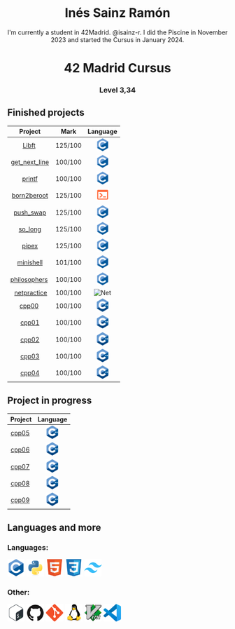 <h1 align="center">Inés Sainz Ramón</h1>
<p align="center">I'm currently a student in 42Madrid. @isainz-r. I did the Piscine in November 2023 and started the Cursus in January 2024.</p>

<h1 align="center">42 Madrid Cursus</h1>
<h3 align="center">Level 3,34</h3>

<h2 align="left">Finished projects</h2>

|                           Project                            |  Mark   |                                                      Language                                                      |
| :----------------------------------------------------------: | :-----: | :------------------------------------------------------------------------------------------------------------: |
|        [Libft](https://github.com/ines-sainz/libft)          | 125/100 | <img src="https://github.com/devicons/devicon/blob/v2.16.0/icons/c/c-original.svg" width="30" height="30" alt="C"> |
| [get_next_line](https://github.com/ines-sainz/get_next_line) | 100/100 | <img src="https://github.com/devicons/devicon/blob/v2.16.0/icons/c/c-original.svg" width="30" height="30" alt="C"> |
|          [printf](https://github.com/ines-sainz/printf)      | 100/100 | <img src="https://github.com/devicons/devicon/blob/v2.16.0/icons/c/c-original.svg" width="30" height="30" alt="C"> |
|                       [born2beroot](#)                       | 125/100 | <img src="https://github.com/PKief/vscode-material-icon-theme/blob/main/icons/console.svg" width="30" height="30"> |
|     [push_swap](https://github.com/ines-sainz/push_swap)     | 125/100 | <img src="https://github.com/devicons/devicon/blob/v2.16.0/icons/c/c-original.svg" width="30" height="30" alt="C"> |
|       [so_long](https://github.com/ines-sainz/so_long)       | 125/100 | <img src="https://github.com/devicons/devicon/blob/v2.16.0/icons/c/c-original.svg" width="30" height="30" alt="C"> |
|         [pipex](https://github.com/ines-sainz/pipex)         | 125/100 | <img src="https://github.com/devicons/devicon/blob/v2.16.0/icons/c/c-original.svg" width="30" height="30" alt="C"> |
|     [minishell](https://github.com/ines-sainz/minishell)     | 101/100 | <img src="https://github.com/devicons/devicon/blob/v2.16.0/icons/c/c-original.svg" width="30" height="30" alt="C"> |
|  [philosophers](https://github.com/ines-sainz/philosophers)  | 100/100 | <img src="https://github.com/devicons/devicon/blob/v2.16.0/icons/c/c-original.svg" width="30" height="30" alt="C"> |
|                       [netpractice](#)                       | 100/100 | <img src="" width="30" height="30" alt="Net"> |
| [cpp00](https://github.com/ines-sainz/cpp00) | 100/100 | <img src="https://github.com/devicons/devicon/blob/v2.16.0/icons/cplusplus/cplusplus-original.svg" width="30" height="30" alt="C++"> |
| [cpp01](https://github.com/ines-sainz/cpp01) | 100/100 | <img src="https://github.com/devicons/devicon/blob/v2.16.0/icons/cplusplus/cplusplus-original.svg" width="30" height="30" alt="C++"> |
| [cpp02](https://github.com/ines-sainz/cpp02) | 100/100 | <img src="https://github.com/devicons/devicon/blob/v2.16.0/icons/cplusplus/cplusplus-original.svg" width="30" height="30" alt="C++"> |
| [cpp03](https://github.com/ines-sainz/cpp03) | 100/100 | <img src="https://github.com/devicons/devicon/blob/v2.16.0/icons/cplusplus/cplusplus-original.svg" width="30" height="30" alt="C++"> |
| [cpp04](https://github.com/ines-sainz/cpp04) | 100/100 | <img src="https://github.com/devicons/devicon/blob/v2.16.0/icons/cplusplus/cplusplus-original.svg" width="30" height="30" alt="C++"> |


<h2 align="left">Project in progress</h2>

|                           Project                           |                                                               Language                                                             |
| :---------------------------------------------------------: | :--------------------------------------------------------------------------------------------------------------------------------: |
|        [cpp05](https://github.com/ines-sainz/cpp05)         |<img src="https://github.com/devicons/devicon/blob/v2.16.0/icons/cplusplus/cplusplus-original.svg" width="30" height="30" alt="C++">|
|        [cpp06](https://github.com/ines-sainz/cpp06)         |<img src="https://github.com/devicons/devicon/blob/v2.16.0/icons/cplusplus/cplusplus-original.svg" width="30" height="30" alt="C++">|
|        [cpp07](https://github.com/ines-sainz/cpp07)         |<img src="https://github.com/devicons/devicon/blob/v2.16.0/icons/cplusplus/cplusplus-original.svg" width="30" height="30" alt="C++">|
|        [cpp08](https://github.com/ines-sainz/cpp08)         |<img src="https://github.com/devicons/devicon/blob/v2.16.0/icons/cplusplus/cplusplus-original.svg" width="30" height="30" alt="C++">|
|        [cpp09](https://github.com/ines-sainz/cpp09)         |<img src="https://github.com/devicons/devicon/blob/v2.16.0/icons/cplusplus/cplusplus-original.svg" width="30" height="30" alt="C++">|

<h2 align="left">Languages and more</h2>

<div align="left">
  <h3 align="left">Languages:</h3>
  <img src="https://github.com/devicons/devicon/blob/v2.16.0/icons/c/c-original.svg" width="40" height="40" alt="C"/>
  <img src="https://github.com/devicons/devicon/blob/v2.16.0/icons/python/python-original.svg" width="40" height="40" alt="Python"/>
  <img src="https://github.com/devicons/devicon/blob/v2.16.0/icons/html5/html5-original.svg" width="40" height="40" alt="HTML5"/>
  <img src="https://github.com/devicons/devicon/blob/v2.16.0/icons/css3/css3-original.svg" width="40" height="40" alt="CSS3"/>
  <img src="https://github.com/devicons/devicon/blob/v2.16.0/icons/tailwindcss/tailwindcss-original.svg" width="40" height="40" alt="Tailwindcss"/>

  <h3 align="left">Other:</h3>
  <img src="https://github.com/devicons/devicon/blob/v2.16.0/icons/bash/bash-original.svg" width="40" height="40" alt="Bash"/>
  <img src="https://github.com/devicons/devicon/blob/v2.16.0/icons/github/github-original.svg" width="40" height="40" alt="Github"/>
  <img src="https://github.com/devicons/devicon/blob/v2.16.0/icons/git/git-original.svg" width="40" height="40" alt="Git"/>
  <img src="https://github.com/devicons/devicon/blob/v2.16.0/icons/linux/linux-original.svg" width="40" height="40" alt="Linux"/>
  <img src="https://github.com/devicons/devicon/blob/v2.16.0/icons/vim/vim-original.svg" width="40" height="40" alt="Vim"/>
  <img src="https://github.com/devicons/devicon/blob/v2.16.0/icons/vscode/vscode-original.svg" width="40" height="40" alt="VSCode"/>
</div>
